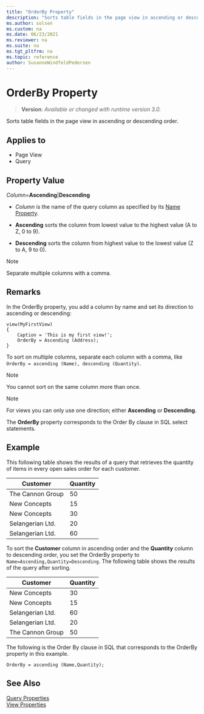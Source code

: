 ```yaml
---
title: "OrderBy Property"
description: "Sorts table fields in the page view in ascending or descending order."
ms.author: solsen
ms.custom: na
ms.date: 06/23/2021
ms.reviewer: na
ms.suite: na
ms.tgt_pltfrm: na
ms.topic: reference
author: SusanneWindfeldPedersen
---
```

[//]: # (START>DO_NOT_EDIT)
[//]: # (IMPORTANT:Do not edit any of the content between here and the END>DO_NOT_EDIT.)
[//]: # (Any modifications should be made in the .xml files in the ModernDev repo.)
# OrderBy Property
> **Version**: _Available or changed with runtime version 3.0._

Sorts table fields in the page view in ascending or descending order.

## Applies to
-   Page View
-   Query

[//]: # (IMPORTANT: END>DO_NOT_EDIT)


## Property Value

 *Column*=**Ascending**&#124;**Descending**  
  
- *Column* is the name of the query column as specified by its [Name Property](./devenv-properties.md).  
  
- **Ascending** sorts the column from lowest value to the highest value (A to Z, 0 to 9).  
  
- **Descending** sorts the column from highest value to the lowest value (Z to A, 9 to 0).  
  
> [!NOTE]  
> Separate multiple columns with a comma.  
  
## Remarks

In the OrderBy property, you add a column by name and set its direction to ascending or descending:

```AL
view(MyFirstView)
{
    Caption = 'This is my first view!';
    OrderBy = Ascending (Address);
}
```
To sort on multiple columns, separate each column with a comma, like `OrderBy = ascending (Name), descending (Quantity)`.
  
> [!NOTE]  
> You cannot sort on the same column more than once.  

> [!NOTE]
> For views you can only use one direction; either **Ascending** or **Descending**.
  
The **OrderBy** property corresponds to the Order By clause in SQL select statements.  
  
## Example

This following table shows the results of a query that retrieves the quantity of items in every open sales order for each customer.  
  
|Customer|Quantity|  
|--------|--------|  
|The Cannon Group|50|  
|New Concepts|15|  
|New Concepts|30|  
|Selangerian Ltd.|20|  
|Selangerian Ltd.|60|  
  
To sort the **Customer** column in ascending order and the **Quantity** column to descending order, you set the OrderBy property to `Name=Ascending,Quantity=Descending`. The following table shows the results of the query after sorting.  
  
|Customer|Quantity|  
|--------|--------|  
|New Concepts|30|  
|New Concepts|15|  
|Selangerian Ltd.|60|  
|Selangerian Ltd.|20|  
|The Cannon Group|50|  
  
The following is the Order By clause in SQL that corresponds to the OrderBy property in this example.  
  
```AL
OrderBy = ascending (Name,Quantity);  
```

## See Also  

[Query Properties](devenv-query-properties.md)  
[View Properties](devenv-view-properties.md)